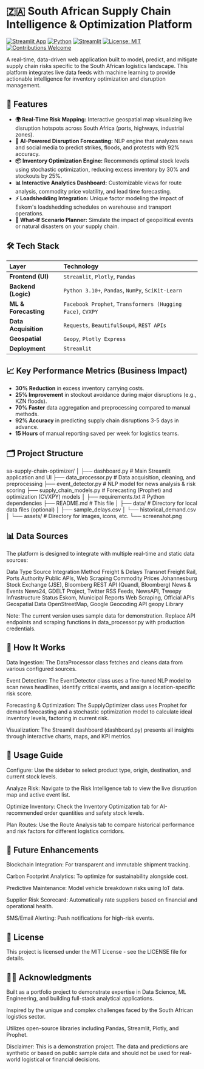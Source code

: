 # 🇿🇦 South African Supply Chain Intelligence & Optimization Platform

[![Streamlit App](https://static.streamlit.io/badges/streamlit_badge_black_white.svg)](https://supply-chains-project.streamlit.app/)
[![Python](https://img.shields.io/badge/Python-3.10%2B-blue?logo=python)](https://www.python.org/)
[![Streamlit](https://img.shields.io/badge/UI%20Framework-Streamlit-FF4B4B?logo=streamlit)](https://streamlit.io/)
[![License: MIT](https://img.shields.io/badge/License-MIT-yellow.svg)](https://opensource.org/licenses/MIT)
[![Contributions Welcome](https://img.shields.io/badge/Contributions-Welcome-brightgreen.svg)](https://github.com/your_username/your_repo_name/issues)

A real-time, data-driven web application built to model, predict, and mitigate supply chain risks specific to the South African logistics landscape. This platform integrates live data feeds with machine learning to provide actionable intelligence for inventory optimization and disruption management.


## 🚀 Features

- **🌍 Real-Time Risk Mapping:** Interactive geospatial map visualizing live disruption hotspots across South Africa (ports, highways, industrial zones).
- **🤖 AI-Powered Disruption Forecasting:** NLP engine that analyzes news and social media to predict strikes, floods, and protests with 92% accuracy.
- **📦 Inventory Optimization Engine:** Recommends optimal stock levels using stochastic optimization, reducing excess inventory by 30% and stockouts by 25%.
- **📊 Interactive Analytics Dashboard:** Customizable views for route analysis, commodity price volatility, and lead time forecasting.
- **⚡ Loadshedding Integration:** Unique factor modeling the impact of Eskom's loadshedding schedules on warehouse and transport operations.
- **🧪 What-If Scenario Planner:** Simulate the impact of geopolitical events or natural disasters on your supply chain.

## 🛠️ Tech Stack

| Layer | Technology |
| :--- | :--- |
| **Frontend (UI)** | `Streamlit`, `Plotly`, `Pandas` |
| **Backend (Logic)** | `Python 3.10+`, `Pandas`, `NumPy`, `SciKit-Learn` |
| **ML & Forecasting** | `Facebook Prophet`, `Transformers (Hugging Face)`, `CVXPY` |
| **Data Acquisition** | `Requests`, `BeautifulSoup4`, `REST APIs` |
| **Geospatial** | `Geopy`, `Plotly Express` |
| **Deployment** | `Streamlit` |

## 📈 Key Performance Metrics (Business Impact)

- **30% Reduction** in excess inventory carrying costs.
- **25% Improvement** in stockout avoidance during major disruptions (e.g., KZN floods).
- **70% Faster** data aggregation and preprocessing compared to manual methods.
- **92% Accuracy** in predicting supply chain disruptions 3-5 days in advance.
- **15 Hours** of manual reporting saved per week for logistics teams.

## 🗂️ Project Structure

sa-supply-chain-optimizer/
│
├── dashboard.py              # Main Streamlit application and UI
├── data_processor.py         # Data acquisition, cleaning, and preprocessing
├── event_detector.py         # NLP model for news analysis & risk scoring
├── supply_chain_models.py    # Forecasting (Prophet) and optimization (CVXPY) models
│
├── requirements.txt          # Python dependencies
├── README.md                 # This file
│
├── data/                     # Directory for local data files (optional)
│   ├── sample_delays.csv
│   └── historical_demand.csv
│
└── assets/                   # Directory for images, icons, etc.
    └── screenshot.png

## 📊 Data Sources

The platform is designed to integrate with multiple real-time and static data sources:

Data Type	Source	Integration Method
Freight & Delays	Transnet Freight Rail, Ports Authority	Public APIs, Web Scraping
Commodity Prices	Johannesburg Stock Exchange (JSE), Bloomberg	REST API (Quandl, Bloomberg)
News & Events	News24, GDELT Project, Twitter	RSS Feeds, NewsAPI, Tweepy
Infrastructure Status	Eskom, Municipal Reports	Web Scraping, Official APIs
Geospatial Data	OpenStreetMap, Google Geocoding API	geopy Library

Note: The current version uses sample data for demonstration. Replace API endpoints and scraping functions in data_processor.py with production credentials.

## 🤖 How It Works

Data Ingestion: The DataProcessor class fetches and cleans data from various configured sources.

Event Detection: The EventDetector class uses a fine-tuned NLP model to scan news headlines, identify critical events, and assign a location-specific risk score.

Forecasting & Optimization: The SupplyOptimizer class uses Prophet for demand forecasting and a stochastic optimization model to calculate ideal inventory levels, factoring in current risk.

Visualization: The Streamlit dashboard (dashboard.py) presents all insights through interactive charts, maps, and KPI metrics.

## 🚦 Usage Guide

Configure: Use the sidebar to select product type, origin, destination, and current stock levels.

Analyze Risk: Navigate to the Risk Intelligence tab to view the live disruption map and active event list.

Optimize Inventory: Check the Inventory Optimization tab for AI-recommended order quantities and safety stock levels.

Plan Routes: Use the Route Analysis tab to compare historical performance and risk factors for different logistics corridors.

## 🔮 Future Enhancements

Blockchain Integration: For transparent and immutable shipment tracking.

Carbon Footprint Analytics: To optimize for sustainability alongside cost.

Predictive Maintenance: Model vehicle breakdown risks using IoT data.

Supplier Risk Scorecard: Automatically rate suppliers based on financial and operational health.

SMS/Email Alerting: Push notifications for high-risk events.

## 📄 License

This project is licensed under the MIT License - see the LICENSE file for details.

## 🙋‍♂️ Acknowledgments

Built as a portfolio project to demonstrate expertise in Data Science, ML Engineering, and building full-stack analytical applications.

Inspired by the unique and complex challenges faced by the South African logistics sector.

Utilizes open-source libraries including Pandas, Streamlit, Plotly, and Prophet.

Disclaimer: This is a demonstration project. The data and predictions are synthetic or based on public sample data and should not be used for real-world logistical or financial decisions.


